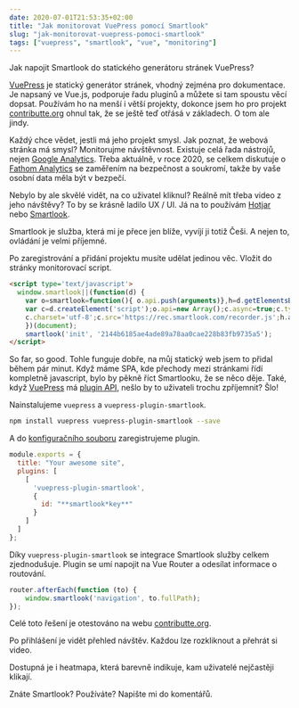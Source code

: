 ```yaml
---
date: 2020-07-01T21:53:35+02:00
title: "Jak monitorovat VuePress pomocí Smartlook"
slug: "jak-monitorovat-vuepress-pomoci-smartlook"
tags: ["vuepress", "smartlook", "vue", "monitoring"]
---
```


Jak napojit Smartlook do statického generátoru stránek VuePress?

<!--more-->

[VuePress](https://vuepress.vuejs.org/) je statický generátor stránek, vhodný zejména pro dokumentace. Je napsaný ve Vue.js,
podporuje řadu pluginů a můžete si tam spoustu věcí dopsat. Používám ho na menší i větší projekty,
dokonce jsem ho pro projekt [contributte.org](https://contributte.org) ohnul tak, že se ještě
teď otřásá v základech. O tom ale jindy.

Každý chce vědet, jestli má jeho projekt smysl. Jak poznat, že webová stránka má smysl? Monitorujme návštěvnost.
Existuje celá řada nástrojů, nejen [Google Analytics](https://analytics.google.com). Třeba aktuálně, v roce 2020, se celkem diskutuje o
[Fathom Analytics](https://usefathom.com/) se zaměřením na bezpečnost a soukromí, takže by vaše osobní data
měla být v bezpečí.

Nebylo by ale skvělé vidět, na co uživatel kliknul? Reálně mít třeba video z jeho návštěvy? To by se krásně
ladilo UX / UI. Já na to používám [Hotjar](https://www.hotjar.com) nebo [Smartlook](https://smartlook.com).

Smartlook je služba, která mi je přece jen blíže, vyvíjí ji totiž Češi. A nejen to, ovládání je velmi příjemné.

<x-figure url="https://cdn.f3l1x.io/blog/2020/smartlook2.png" title="Smartlook"></x-figure>

Po zaregistrování a přidání projektu musíte udělat jedinou věc. Vložit do stránky monitorovací script.

```html
<script type='text/javascript'>
  window.smartlook||(function(d) {
    var o=smartlook=function(){ o.api.push(arguments)},h=d.getElementsByTagName('head')[0];
    var c=d.createElement('script');o.api=new Array();c.async=true;c.type='text/javascript';
    c.charset='utf-8';c.src='https://rec.smartlook.com/recorder.js';h.appendChild(c);
    })(document);
    smartlook('init', '2144b6185ae4ade89a78aa0cae228b83fb9735a5');
</script>
```

So far, so good. Tohle funguje dobře, na můj statický web jsem to přidal během pár minut.
Když máme SPA, kde přechody mezi stránkami řídí kompletně javascript, bylo by pěkně říct
Smartlooku, že se něco děje. Také, když [VuePress](https://vuepress.vuejs.org/) má [plugin API](https://vuepress.vuejs.org/plugin/),
nešlo by to uživateli trochu zpříjemnit? Šlo!

Nainstalujeme `vuepress` a `vuepress-plugin-smartlook`.

```sh
npm install vuepress vuepress-plugin-smartlook --save
```

A do [konfiguračního souboru](https://vuepress.vuejs.org/guide/directory-structure.html#directory-structure) zaregistrujeme plugin.

```js
module.exports = {
  title: "Your awesome site",
  plugins: [
    [
      'vuepress-plugin-smartlook',
      {
        id: "**smartlook*key**"
      }
    ]
  ]
};
```

Díky `vuepress-plugin-smartlook` se integrace Smartlook služby celkem zjednodušuje. Plugin se umí napojit na Vue Router
a odesílat informace o routování.

```js
router.afterEach(function (to) {
	window.smartlook('navigation', to.fullPath);
});
```

Celé toto řešení je otestováno na webu [contributte.org](https://contributte.org).

<x-figure url="https://cdn.f3l1x.io/blog/2020/smartlook1.png" title="Contributte - First::class extensions for Nette Framework"></x-figure>

Po přihlášení je vidět přehled návštěv. Každou lze rozkliknout a přehrát si video.

<x-figure url="https://cdn.f3l1x.io/blog/2020/smartlook3.png" title="Smartlook - přehled návštěv"></x-figure>

Dostupná je i heatmapa, která barevně indikuje, kam uživatelé nejčastěji klikají.

<x-figure url="https://cdn.f3l1x.io/blog/2020/smartlook4.png" title="Smartlook - heatmap"></x-figure>

Znáte Smartlook? Používáte? Napište mi do komentářů.
